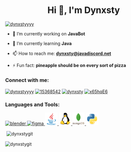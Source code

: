 <h1 align="center">Hi 👋, I'm Dynxsty</h1>
<p align="left"> <a href="https://twitter.com/dynxstyyyy" target="blank"><img src="https://img.shields.io/twitter/follow/dynxstyyyy?logo=twitter&style=for-the-badge" alt="dynxstyyyy" /></a> </p>

- 🔭 I’m currently working on **JavaBot**

- 🌱 I’m currently learning **Java**

- 📫 How to reach me: **dynxsty@javadiscord.net**

- ⚡ Fun fact: **pineapple should be on every sort of pizza**

<h3 align="left">Connect with me:</h3>
<p align="left">
<a href="https://twitter.com/dynxstyyyy" target="blank"><img align="center" src="https://cdn.jsdelivr.net/npm/simple-icons@3.0.1/icons/twitter.svg" alt="dynxstyyyy" height="30" width="40" /></a>
<a href="https://stackoverflow.com/users/15368542" target="blank"><img align="center" src="https://cdn.jsdelivr.net/npm/simple-icons@3.0.1/icons/stackoverflow.svg" alt="15368542" height="30" width="40" /></a>
<a href="https://www.youtube.com/c/dynxsty" target="blank"><img align="center" src="https://cdn.jsdelivr.net/npm/simple-icons@3.0.1/icons/youtube.svg" alt="dynxsty" height="30" width="40" /></a>
<a href="https://discord.gg/x65hqE6" target="blank"><img align="center" src="https://cdn.jsdelivr.net/npm/simple-icons@3.0.1/icons/discord.svg" alt="x65hqE6" height="30" width="40" /></a>
</p>

<h3 align="left">Languages and Tools:</h3>
<p align="left"> <a href="https://www.blender.org/" target="_blank"> <img src="https://download.blender.org/branding/community/blender_community_badge_white.svg" alt="blender" width="40" height="40"/> </a> <a href="https://www.figma.com/" target="_blank"> <img src="https://www.vectorlogo.zone/logos/figma/figma-icon.svg" alt="figma" width="40" height="40"/> </a> <a href="https://www.java.com" target="_blank"> <img src="https://raw.githubusercontent.com/devicons/devicon/master/icons/java/java-original.svg" alt="java" width="40" height="40"/> </a> <a href="https://www.linux.org/" target="_blank"> <img src="https://raw.githubusercontent.com/devicons/devicon/master/icons/linux/linux-original.svg" alt="linux" width="40" height="40"/> </a> <a href="https://www.mongodb.com/" target="_blank"> <img src="https://raw.githubusercontent.com/devicons/devicon/master/icons/mongodb/mongodb-original-wordmark.svg" alt="mongodb" width="40" height="40"/> </a> <a href="https://www.python.org" target="_blank"> <img src="https://raw.githubusercontent.com/devicons/devicon/master/icons/python/python-original.svg" alt="python" width="40" height="40"/> </a> </p>

<p>&nbsp;<img align="center" src="https://github-readme-stats.vercel.app/api?username=dynxstygit&show_icons=true&theme=synthwave&locale=en" alt="dynxstygit" /></p>

<p><img align="center" src="https://github-readme-streak-stats.herokuapp.com/?user=dynxstygit&theme=highcontrast" alt="dynxstygit" /></p>
